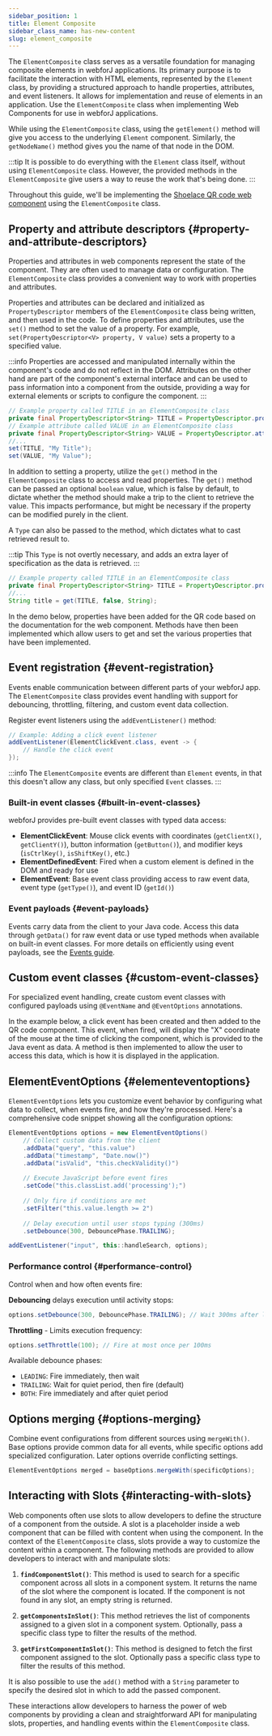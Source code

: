 ```yaml
---
sidebar_position: 1
title: Element Composite
sidebar_class_name: has-new-content
slug: element_composite
---
```


<DocChip chip='since' label='23.06' />
<JavadocLink type="foundation" location="com/webforj/component/element/ElementComposite" top='true'/>

The `ElementComposite` class serves as a versatile foundation for managing composite elements in webforJ applications. Its primary purpose is to facilitate the interaction with HTML elements, represented by the `Element` class, by providing a structured approach to handle properties, attributes, and event listeners. It allows for implementation and reuse of elements in an application. Use the `ElementComposite` class when implementing Web Components for use in webforJ applications.

While using the `ElementComposite` class, using the `getElement()` method will give you access to the underlying `Element` component. Similarly, the `getNodeName()` method gives you the name of that node in the DOM. 

:::tip
It is possible to do everything with the `Element` class itself, without using `ElementComposite` class. However, the provided methods in the `ElementComposite` give users a way to reuse the work that's being done. 
:::

Throughout this guide, we'll be implementing the [Shoelace QR code web component](https://shoelace.style/components/qr-code) using the `ElementComposite` class.

<ComponentDemo 
path='/webforj/qrdemo?' 
javaE='https://raw.githubusercontent.com/webforj/webforj-documentation/refs/heads/main/src/main/java/com/webforj/samples/views/elementcomposite/QRDemoView.java'
height='175px'
/>

## Property and attribute descriptors {#property-and-attribute-descriptors}

Properties and attributes in web components represent the state of the component. They are often used to manage data or configuration. The `ElementComposite` class provides a convenient way to work with properties and attributes.

Properties and attributes can be declared and initialized as `PropertyDescriptor` members of the `ElementComposite` class being written, and then used in the code. To define properties and attributes, use the `set()` method to set the value of a property. For example, `set(PropertyDescriptor<V> property, V value)` sets a property to a specified value. 

:::info
Properties are accessed and manipulated internally within the component's code and do not reflect in the DOM. Attributes on the other hand are part of the component's external interface and can be used to pass information into a component from the outside, providing a way for external elements or scripts to configure the component.
:::

```java
// Example property called TITLE in an ElementComposite class
private final PropertyDescriptor<String> TITLE = PropertyDescriptor.property("title", "");
// Example attribute called VALUE in an ElementComposite class
private final PropertyDescriptor<String> VALUE = PropertyDescriptor.attribute("value", "");
//...
set(TITLE, "My Title");
set(VALUE, "My Value");
```

In addition to setting a property, utilize the `get()` method in the `ElementComposite` class to access and read properties. The `get()` method can be passed an optional `boolean` value, which is false by default, to dictate whether the method should make a trip to the client to retrieve the value. This impacts performance, but might be necessary if the property can be modified purely in the client. 

A `Type` can also be passed to the method, which dictates what to cast retrieved result to.

:::tip
This `Type` is not overtly necessary, and adds an extra layer of specification as the data is retrieved.
:::

```java
// Example property called TITLE in an ElementComposite class
private final PropertyDescriptor<String> TITLE = PropertyDescriptor.property("title", "");
//...
String title = get(TITLE, false, String);
```

In the demo below, properties have been added for the QR code based on the documentation for the web component. Methods have then been implemented which allow users to get and set the various properties that have been implemented.

<ComponentDemo 
path='/webforj/qrproperties?' 
javaE='https://raw.githubusercontent.com/webforj/webforj-documentation/refs/heads/main/src/main/java/com/webforj/samples/views/elementcomposite/QRPropertiesView.java'
height='250px'
/>

## Event registration {#event-registration}

Events enable communication between different parts of your webforJ app. The `ElementComposite` class provides event handling with support for debouncing, throttling, filtering, and custom event data collection.

Register event listeners using the `addEventListener()` method:

```java
// Example: Adding a click event listener
addEventListener(ElementClickEvent.class, event -> {
    // Handle the click event
});
```

:::info
The `ElementComposite` events are different than `Element` events, in that this doesn't allow any class, but only specified `Event` classes.
:::

### Built-in event classes {#built-in-event-classes}

webforJ provides pre-built event classes with typed data access:

- **ElementClickEvent**: Mouse click events with coordinates (`getClientX()`, `getClientY()`), button information (`getButton()`), and modifier keys (`isCtrlKey()`, `isShiftKey()`, etc.)
- **ElementDefinedEvent**: Fired when a custom element is defined in the DOM and ready for use
- **ElementEvent**: Base event class providing access to raw event data, event type (`getType()`), and event ID (`getId()`)

### Event payloads {#event-payloads}

Events carry data from the client to your Java code. Access this data through `getData()` for raw event data or use typed methods when available on built-in event classes. For more details on efficiently using event payloads, see the [Events guide](../building-ui/events).

## Custom event classes {#custom-event-classes}

For specialized event handling, create custom event classes with configured payloads using `@EventName` and `@EventOptions` annotations.

In the example below, a click event has been created and then added to the QR code component. This event, when fired, will display the "X" coordinate of the mouse at the time of clicking the component, which is provided to the Java event as data. A method is then implemented to allow the user to access this data, which is how it is displayed in the application.

<ComponentDemo 
path='/webforj/qrevent?' 
javaE='https://raw.githubusercontent.com/webforj/webforj-documentation/refs/heads/main/src/main/java/com/webforj/samples/views/elementcomposite/QREventView.java'
height='300px'
/>

## ElementEventOptions {#elementeventoptions}

`ElementEventOptions` lets you customize event behavior by configuring what data to collect, when events fire, and how they're processed. Here's a comprehensive code snippet showing all the configuration options:

```java
ElementEventOptions options = new ElementEventOptions()
    // Collect custom data from the client
    .addData("query", "this.value")
    .addData("timestamp", "Date.now()")
    .addData("isValid", "this.checkValidity()")
    
    // Execute JavaScript before event fires
    .setCode("this.classList.add('processing');")
    
    // Only fire if conditions are met
    .setFilter("this.value.length >= 2")
    
    // Delay execution until user stops typing (300ms)
    .setDebounce(300, DebouncePhase.TRAILING);

addEventListener("input", this::handleSearch, options);
```

### Performance control {#performance-control}

Control when and how often events fire:

**Debouncing** delays execution until activity stops:

```java
options.setDebounce(300, DebouncePhase.TRAILING); // Wait 300ms after last event
```

**Throttling** - Limits execution frequency:

```java
options.setThrottle(100); // Fire at most once per 100ms
```

Available debounce phases:

- `LEADING`: Fire immediately, then wait
- `TRAILING`: Wait for quiet period, then fire (default)
- `BOTH`: Fire immediately and after quiet period

## Options merging {#options-merging}

Combine event configurations from different sources using `mergeWith()`. Base options provide common data for all events, while specific options add specialized configuration. Later options override conflicting settings.

```java
ElementEventOptions merged = baseOptions.mergeWith(specificOptions);
```

## Interacting with Slots {#interacting-with-slots}

Web components often use slots to allow developers to define the structure of a component from the outside. A slot is a placeholder inside a web component that can be filled with content when using the component. In the context of the `ElementComposite` class, slots provide a way to customize the content within a component. The following methods are provided to allow developers to interact with and manipulate slots:

1. **`findComponentSlot()`**: This method is used to search for a specific component across all slots in a component system. It returns the name of the slot where the component is located. If the component is not found in any slot, an empty string is returned.

2. **`getComponentsInSlot()`**: This method retrieves the list of components assigned to a given slot in a component system. Optionally, pass a specific class type to filter the results of the method.

3. **`getFirstComponentInSlot()`**: This method is designed to fetch the first component assigned to the slot. Optionally pass a specific class type to filter the results of this method.

It is also possible to use the `add()` method with a `String` parameter to specify the desired slot in which to add the passed component.

These interactions allow developers to harness the power of web components by providing a clean and straightforward API for manipulating slots, properties, and handling events within the `ElementComposite` class.